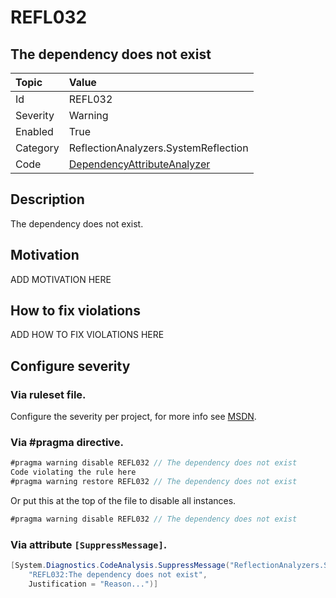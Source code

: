 # REFL032
## The dependency does not exist

| Topic    | Value
| :--      | :--
| Id       | REFL032
| Severity | Warning
| Enabled  | True
| Category | ReflectionAnalyzers.SystemReflection
| Code     | [DependencyAttributeAnalyzer](https://github.com/DotNetAnalyzers/ReflectionAnalyzers/blob/master/ReflectionAnalyzers/NodeAnalzers/DependencyAttributeAnalyzer.cs)

## Description

The dependency does not exist.

## Motivation

ADD MOTIVATION HERE

## How to fix violations

ADD HOW TO FIX VIOLATIONS HERE

<!-- start generated config severity -->
## Configure severity

### Via ruleset file.

Configure the severity per project, for more info see [MSDN](https://msdn.microsoft.com/en-us/library/dd264949.aspx).

### Via #pragma directive.
```C#
#pragma warning disable REFL032 // The dependency does not exist
Code violating the rule here
#pragma warning restore REFL032 // The dependency does not exist
```

Or put this at the top of the file to disable all instances.
```C#
#pragma warning disable REFL032 // The dependency does not exist
```

### Via attribute `[SuppressMessage]`.

```C#
[System.Diagnostics.CodeAnalysis.SuppressMessage("ReflectionAnalyzers.SystemReflection", 
    "REFL032:The dependency does not exist", 
    Justification = "Reason...")]
```
<!-- end generated config severity -->